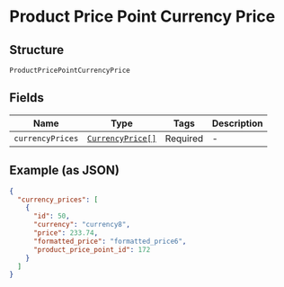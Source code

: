 
# Product Price Point Currency Price

## Structure

`ProductPricePointCurrencyPrice`

## Fields

| Name | Type | Tags | Description |
|  --- | --- | --- | --- |
| `currencyPrices` | [`CurrencyPrice[]`](../../doc/models/currency-price.md) | Required | - |

## Example (as JSON)

```json
{
  "currency_prices": [
    {
      "id": 50,
      "currency": "currency8",
      "price": 233.74,
      "formatted_price": "formatted_price6",
      "product_price_point_id": 172
    }
  ]
}
```

